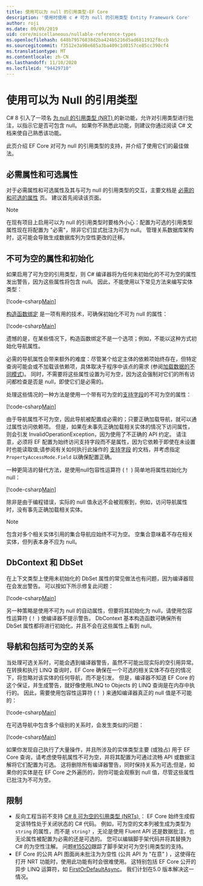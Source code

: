 ```yaml
---
title: 使用可以为 null 的引用类型-EF Core
description: '使用时使用 c # 可为 null 的引用类型 Entity Framework Core'
author: roji
ms.date: 09/09/2019
uid: core/miscellaneous/nullable-reference-types
ms.openlocfilehash: 648b79576838d2ba424b5216d5ad6811912f8ccb
ms.sourcegitcommit: f3512e3a98e685a3ba409c1d0157ce85cc390cf4
ms.translationtype: MT
ms.contentlocale: zh-CN
ms.lasthandoff: 11/10/2020
ms.locfileid: "94429710"
---
```

# <a name="working-with-nullable-reference-types"></a>使用可以为 Null 的引用类型

C# 8 引入了一项名 [为 null 的引用类型 (NRT) ](/dotnet/csharp/tutorials/nullable-reference-types)的新功能，允许对引用类型进行批注，以指示它是否可包含 null。 如果你不熟悉此功能，则建议你通过阅读 C# 文档来使自己熟悉该功能。

此页介绍 EF Core 对可为 null 的引用类型的支持，并介绍了使用它们的最佳做法。

## <a name="required-and-optional-properties"></a>必需属性和可选属性

对于必需属性和可选属性及其与可为 null 的引用类型的交互，主要文档是 [必需的和可选的属性](xref:core/modeling/entity-properties#required-and-optional-properties) 页。 建议首先阅读该页面。

> [!NOTE]
> 在现有项目上启用可以为 null 的引用类型时要格外小心：配置为可选的引用类型属性现在将配置为 "必需"，除非它们显式批注为可为 null。 管理关系数据库架构时，这可能会导致生成数据库列为空性更改的迁移。

## <a name="non-nullable-properties-and-initialization"></a>不可为空的属性和初始化

如果启用了可为空的引用类型，则 C# 编译器将为任何未初始化的不可为空的属性发出警告，因为这些属性将包含 null。 因此，不能使用以下常见方法来编写实体类型：

[!code-csharp[Main](../../../samples/core/Miscellaneous/NullableReferenceTypes/CustomerWithWarning.cs?name=CustomerWithWarning&highlight=4-5)]

[构造函数绑定](xref:core/modeling/constructors) 是一项有用的技术，可确保初始化不可为 null 的属性：

[!code-csharp[Main](../../../samples/core/Miscellaneous/NullableReferenceTypes/CustomerWithConstructorBinding.cs?name=CustomerWithConstructorBinding&highlight=6-9)]

遗憾的是，在某些情况下，构造函数绑定不是一个选项；例如，不能以这种方式初始化导航属性。

必需的导航属性会带来额外的难度：尽管某个给定主体的依赖项始终存在，但特定查询可能会或不加载该依赖项，具体取决于程序中该点的需求 (参阅[加载数据的不同模式](xref:core/querying/related-data))。 同时，不需要将这些属性设置为可为空，因为这会强制对它们的所有访问都检查是否是 null，即使它们是必需的。

处理这些情况的一种方法是使用一个带有可为空的[支持字段](xref:core/modeling/backing-field)的不可为空的属性：

[!code-csharp[Main](../../../samples/core/Miscellaneous/NullableReferenceTypes/Order.cs?range=10-17)]

由于导航属性不可为空，因此导航被配置成必需的；只要正确加载导航，就可以通过属性访问依赖项。 但是，如果在未事先正确加载相关实体的情况下访问属性，则会引发 InvalidOperationException，因为使用了不正确的 API 约定。 请注意，必须将 EF 配置为始终访问支持字段而不是属性，因为它依赖于即使在未设置时也能读取值;请参阅有关如何执行此操作的 [支持字段](xref:core/modeling/backing-field) 的文档，并考虑指定 `PropertyAccessMode.Field` 以确保配置正确。

一种更简洁的替代方法，是使用null包容性运算符 (！ ) 简单地将属性初始化为 null：

[!code-csharp[Main](../../../samples/core/Miscellaneous/NullableReferenceTypes/Order.cs?range=19)]

除非是由于编程错误，实际的 null 值永远不会被观察到，例如，访问导航属性时，没有事先正确加载相关实体。

> [!NOTE]
> 包含对多个相关实体引用的集合导航应始终不可为空。 空集合意味着不存在相关实体，但列表本身不应为 null。

## <a name="dbcontext-and-dbset"></a>DbContext 和 DbSet

在上下文类型上使用未初始化的 DbSet 属性的常见做法也有问题，因为编译器现在会发出警告。 可以按如下所示修复此问题：

[!code-csharp[Main](../../../samples/core/Miscellaneous/NullableReferenceTypes/NullableReferenceTypesContext.cs?name=Context&highlight=3-4)]

另一种策略是使用不可为 null 的自动属性，但要将其初始化为 null，请使用包容性运算符 (！ ) 使编译器不提示警告。 DbContext 基本构造函数可确保所有 DbSet 属性都将进行初始化，并且不会在这些属性上看到 null。

## <a name="navigating-and-including-nullable-relationships"></a>导航和包括可为空的关系

当处理可选关系时，可能会遇到编译器警告，虽然不可能出现实际的空引用异常。 在转换和执行 LINQ 查询时，EF Core 确保在一个可选的相关实体不存在的情况下，将忽略对该实体的任何导航，而不是引发。 但是，编译器不知道 EF Core 的这个保证，并生成警告，就好像使用LINQ to Objects 的 LINQ 查询是在内存中执行的。 因此，需要使用包容性运算符 (！ ) 来通知编译器真正的 null 值是不可能的：

[!code-csharp[Main](../../../samples/core/Miscellaneous/NullableReferenceTypes/Program.cs?range=46)]

在可选导航中包含多个级别的关系时，会发生类似的问题：

[!code-csharp[Main](../../../samples/core/Miscellaneous/NullableReferenceTypes/Program.cs?range=36-39&highlight=2)]

如果你发现自己执行了大量操作，并且所涉及的实体类型主要 (或独占) 用于 EF Core 查询，请考虑使导航属性不可为空，并将其配置为可通过流畅 API 或数据注解将它们配置为可选。 这将删除所有编译器警告，同时保持关系为可选;但是，如果你的实体是在 EF Core 之外遍历的，则你可能会观察到 null 值，尽管这些属性已批注为不可为空。

## <a name="limitations"></a>限制

* 反向工程当前不支持 [C# 8 可为空的引用类型 (NRTs) ](/dotnet/csharp/tutorials/nullable-reference-types)： EF Core 始终生成假定该特性处于关闭状态的 C# 代码。 例如，可为空的文本列被生成为类型为 `string` 的属性，而不是 `string?` ，无论是使用 Fluent API 还是数据批注，也无论属性被配置为必需的还是可选的。 您可以编辑脚手架代码并将其替换为 C# 的为空性注解。 问题[#15520](https://github.com/dotnet/efcore/issues/15520)跟踪了脚手架对可为空引用类型的支持。
* EF Core 的公共 API 图面尚未批注为为空性 (公共 API 为 "在意" ) ，这使得在打开 NRT 功能时，使用此功能有时会很难使用。 这特别包括 EF Core 公开的异步 LINQ 运算符，如 [FirstOrDefaultAsync](/dotnet/api/microsoft.entityframeworkcore.entityframeworkqueryableextensions.firstordefaultasync#Microsoft_EntityFrameworkCore_EntityFrameworkQueryableExtensions_FirstOrDefaultAsync__1_System_Linq_IQueryable___0__System_Linq_Expressions_Expression_System_Func___0_System_Boolean___System_Threading_CancellationToken_)。 我们计划在5.0 版本解决这一情况。
